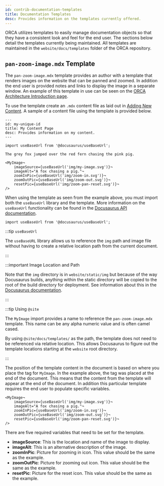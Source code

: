 ```yaml
---
id: contrib-documentation-templates
title: Documentation Templates
desc: Provides information on the templates currently offered.
---
```


ORCA utilizes templates to easily manage documentation objects so that they
have a consistent look and feel for the end user. The sections below detail
the templates currently being maintained. All templates are maintained in the
`website/docs/templates` folder of the ORCA repository.


## `pan-zoom-image.mdx` Template

The `pan-zoom-image.mdx` template provides an author with a template that renders
images on the website that can be panned and zoomed. In addition the end user is
provided notes and links to display the image in a separate window. An example
of this template in use can be seen on the [ORCA Architecture Introduction page](../../../about/architecture/architecture-intro.mdx).

To use the template create an `.mdx` content file as laid out in [Adding New Content](documentation-add-content.md).
A sample of a content file using the template is provided below.

```mdx
---
id: my-unique-id
title: My Content Page
desc: Provides information on my content.
---

import useBaseUrl from '@docusaurus/useBaseUrl';

The grey fox jumped over the red fern chasing the pink pig.

<MyImage¬
    imageSource={useBaseUrl('img/my-image.svg')}¬
    imageAlt="A fox chasing a pig."¬
    zoomInPic={useBaseUrl('img/zoom-in.svg')}¬
    zoomOutPic={useBaseUrl('img/zoom-out.svg')}¬
    resetPic={useBaseUrl('img/zoom-pan-reset.svg')}¬
/>
```

When using the template as seen from the example above, you must import both the
`useBaseUrl` library and the template. More information on the `useBaseUrl`
functionality can be found in the [Docusaurus API documentation](https://v2.docusaurus.io/docs/docusaurus-core#usebaseurl).

```mdx
import useBaseUrl from '@docusaurus/useBaseUrl';
```

:::tip `useBaseUrl`

The `useBaseURL` library allows us to reference the `img` path and image
file without having to create a relative location path from the current document.

:::

:::important Image Location and Path

Note that the `img` directory is in `website/static/img` but because of the way
Docusaurus builds, anything within the static directory will be copied to the
root of the build directory for deployment. See information about this in the
[Docusaurus documentation](https://v2.docusaurus.io/docs/deployment/#deploying-to-github-pages).

:::

:::tip Using `@site`

The `MyImage` import provides a name to reference the `pan-zoom-image.mdx` template.
This name can be any alpha numeric value and is often camel cased.

By using `@site/docs/templates/` as the path, the template does not need to be
referenced via relative location. This allows Docusaurus to figure out the template
locations starting at the `website` root directory.

:::

The position of the template content in the document is based on where you place
the tag for `MyImage`. In the example above, the tag was placed at the end of the
document. This means that the content from the template will appear at the end of
the document. In addition this particular template requires the end user to
populate specific variables.

```mdx
<MyImage¬
    imageSource={useBaseUrl('img/my-image.svg')}¬
    imageAlt="A fox chasing a pig."¬
    zoomInPic={useBaseUrl('img/zoom-in.svg')}¬
    zoomOutPic={useBaseUrl('img/zoom-out.svg')}¬
    resetPic={useBaseUrl('img/zoom-pan-reset.svg')}¬
/>
```

There are five required variables that need to be set for the template.

- **imageSource**: This is the location and name of the image to display.
- **imageAlt**: This is an alternative description of the image.
- **zoomInPic**: Picture for zooming in icon. This value should be the same as the example.
- **zoomOutPic**: Picture for zooming out icon. This value should be the same as the example.
- **resetPic**: Picture for the reset icon. This value should be the same as the example.
